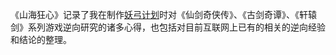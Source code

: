《山海狂心》记录了我在制作[妖弓计划](https://github.com/dontpanic92/OpenPAL3)时对《仙剑奇侠传》、《古剑奇谭》、《轩辕剑》系列游戏逆向研究的诸多心得，也包括对目前互联网上已有的相关的逆向经验和结论的整理。